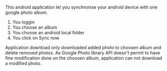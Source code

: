 This android application let you synchronise your android device with one google photo album.

1. You loggin
2. You choose an album
3. You choose an android local folder
4. You click on Sync now

Application download only downloaded added photo to choosen album and delete removed photos.
As Google Photo library API doesn't permit to have fine modification done on the choosen album,
application can not download a modified photo.

